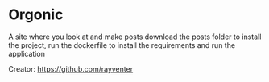 # Orgonic
A site where you look at and make posts
download the posts folder to install the project, run the dockerfile to install the requirements and run the application

Creator: https://github.com/rayventer
